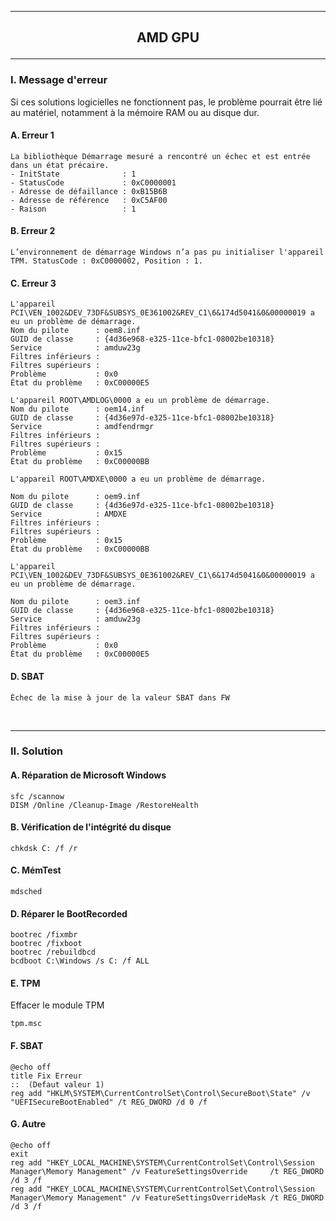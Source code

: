 ----------------------------------------------------------------------------------------------------------------------------------------------------
## <p align='center'> AMD GPU </p>

----------------------------------------------------------------------------------------------------------------------------------------------------
### I. Message d'erreur
Si ces solutions logicielles ne fonctionnent pas, le problème pourrait être lié au matériel, notamment à la mémoire RAM ou au disque dur. 

#### A. Erreur 1
```
La bibliothèque Démarrage mesuré a rencontré un échec et est entrée dans un état précaire.
- InitState              : 1
- StatusCode             : 0xC0000001
- Adresse de défaillance : 0xB15B6B
- Adresse de référence   : 0xC5AF00
- Raison                 : 1
```

#### B. Erreur 2
```
L’environnement de démarrage Windows n’a pas pu initialiser l'appareil TPM. StatusCode : 0xC0000002, Position : 1.
```

#### C. Erreur 3
```
L'appareil PCI\VEN_1002&DEV_73DF&SUBSYS_0E361002&REV_C1\6&174d5041&0&00000019 a eu un problème de démarrage.
Nom du pilote      : oem8.inf
GUID de classe     : {4d36e968-e325-11ce-bfc1-08002be10318}
Service            : amduw23g
Filtres inférieurs : 
Filtres supérieurs : 
Problème           : 0x0
État du problème   : 0xC00000E5
```

```
L'appareil ROOT\AMDLOG\0000 a eu un problème de démarrage.
Nom du pilote      : oem14.inf
GUID de classe     : {4d36e97d-e325-11ce-bfc1-08002be10318}
Service            : amdfendrmgr
Filtres inférieurs : 
Filtres supérieurs : 
Problème           : 0x15
État du problème   : 0xC00000BB
```

```
L'appareil ROOT\AMDXE\0000 a eu un problème de démarrage.

Nom du pilote      : oem9.inf
GUID de classe     : {4d36e97d-e325-11ce-bfc1-08002be10318}
Service            : AMDXE
Filtres inférieurs : 
Filtres supérieurs : 
Problème           : 0x15
État du problème   : 0xC00000BB
```

```
L'appareil PCI\VEN_1002&DEV_73DF&SUBSYS_0E361002&REV_C1\6&174d5041&0&00000019 a eu un problème de démarrage.

Nom du pilote      : oem3.inf
GUID de classe     : {4d36e968-e325-11ce-bfc1-08002be10318}
Service            : amduw23g
Filtres inférieurs : 
Filtres supérieurs : 
Problème           : 0x0
État du problème   : 0xC00000E5
```

####  D. SBAT
```
Échec de la mise à jour de la valeur SBAT dans FW
```

<br />

----------------------------------------------------------------------------------------------------------------------------------------------------
### II. Solution

#### A. Réparation de Microsoft Windows
```
sfc /scannow
DISM /Online /Cleanup-Image /RestoreHealth
```
#### B. Vérification de l'intégrité du disque
```
chkdsk C: /f /r
```
#### C. MémTest
```
mdsched
```

#### D. Réparer le BootRecorded
```
bootrec /fixmbr
bootrec /fixboot
bootrec /rebuildbcd
bcdboot C:\Windows /s C: /f ALL
```

#### E. TPM
Effacer le module TPM
```
tpm.msc
```

#### F. SBAT
```
@echo off
title Fix Erreur
::  (Defaut valeur 1)
reg add "HKLM\SYSTEM\CurrentControlSet\Control\SecureBoot\State" /v "UEFISecureBootEnabled" /t REG_DWORD /d 0 /f
```

#### G. Autre
```
@echo off
exit
reg add "HKEY_LOCAL_MACHINE\SYSTEM\CurrentControlSet\Control\Session Manager\Memory Management" /v FeatureSettingsOverride     /t REG_DWORD /d 3 /f
reg add "HKEY_LOCAL_MACHINE\SYSTEM\CurrentControlSet\Control\Session Manager\Memory Management" /v FeatureSettingsOverrideMask /t REG_DWORD /d 3 /f
```
